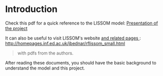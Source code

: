 # Introduction #

Check this pdf for a quick reference to the LISSOM model:
[Presentation of the project](http://lissom.googlecode.com/svn/wiki/Presentation.pdf)

It can also be useful to visit LISSOM's website [and related pages ](.md) : http://homepages.inf.ed.ac.uk/jbednar/rflissom_small.html

> with pdfs from the authors.


After reading these documents, you should have the basic background to understand the model and this project.